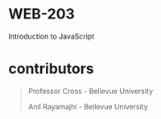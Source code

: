 # WEB-203

Introduction to JavaScript

# contributors

> Professor Cross - Bellevue University
>
> Anil Rayamajhi - Bellevue University
